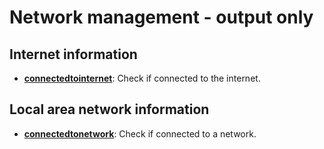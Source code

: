 
# Network management - output only

## Internet information

* [**connectedtointernet**](internet_information/connectedtointernet): Check if connected to the internet.

## Local area network information

* [**connectedtonetwork**](local_area_network_information/connectedtonetwork): Check if connected to a network.

